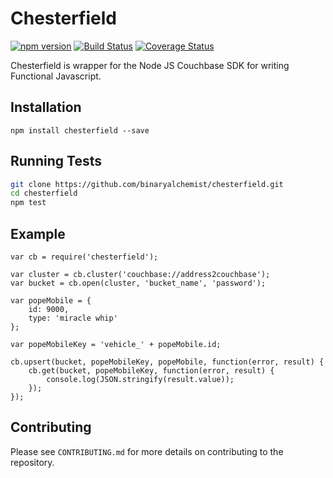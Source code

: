 # Chesterfield

[![npm version](https://badge.fury.io/js/chesterfield.svg)](https://badge.fury.io/js/chesterfield)
[![Build Status](https://travis-ci.org/binaryalchemist/chesterfield.svg)](https://travis-ci.org/binaryalchemist/chesterfield)
[![Coverage Status](https://coveralls.io/repos/github/binaryalchemist/chesterfield/badge.svg)](https://coveralls.io/github/binaryalchemist/chesterfield)

Chesterfield is wrapper for the Node JS Couchbase SDK for writing Functional Javascript.

## Installation
```Node
npm install chesterfield --save
```

## Running Tests
```bash
git clone https://github.com/binaryalchemist/chesterfield.git
cd chesterfield
npm test
```

## Example
```Node
var cb = require('chesterfield');

var cluster = cb.cluster('couchbase://address2couchbase');
var bucket = cb.open(cluster, 'bucket_name', 'password');

var popeMobile = {
    id: 9000,
    type: 'miracle whip'
};

var popeMobileKey = 'vehicle_' + popeMobile.id;

cb.upsert(bucket, popeMobileKey, popeMobile, function(error, result) {
    cb.get(bucket, popeMobileKey, function(error, result) {
        console.log(JSON.stringify(result.value));
    });
});

```

## Contributing

Please see ```CONTRIBUTING.md``` for more details on contributing to the repository.
